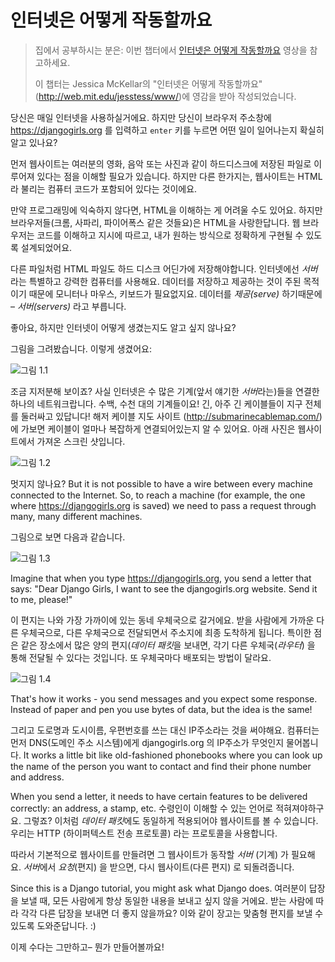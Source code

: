 # 인터넷은 어떻게 작동할까요

> 집에서 공부하시는 분은: 이번 챕터에서 [인터넷은 어떻게 작동할까요](https://www.youtube.com/watch?v=oM9yAA09wdc) 영상을 참고하세요.
> 
> 이 챕터는 Jessica McKellar의 "인터넷은 어떻게 작동할까요"(http://web.mit.edu/jesstess/www/)에 영감을 받아 작성되었습니다.

당신은 매일 인터넷을 사용하실거에요. 하지만 당신이 브라우저 주소창에 https://djangogirls.org 를 입력하고 `enter` 키를 누르면 어떤 일이 일어나는지 확실히 알고 있나요?

먼저 웹사이트는 여러분의 영화, 음악 또는 사진과 같이 하드디스크에 저장된 파일로 이루어져 있다는 점을 이해할 필요가 있습니다. 하지만 다른 한가지는, 웹사이트는 HTML라 불리는 컴퓨터 코드가 포함되어 있다는 것이에요.

만약 프로그래밍에 익숙하지 않다면, HTML을 이해하는 게 어려울 수도 있어요. 하지만 브라우저들(크롬, 사파리, 파이어폭스 같은 것들요)은 HTML을 사랑한답니다. 웹 브라우저는 코드를 이해하고 지시에 따르고, 내가 원하는 방식으로 정확하게 구현될 수 있도록 설계되었어요.

다른 파일처럼 HTML 파일도 하드 디스크 어딘가에 저장해야합니다. 인터넷에선 *서버*라는 특별하고 강력한 컴퓨터를 사용해요. 데이터를 저장하고 제공하는 것이 주된 목적이기 때문에 모니터나 마우스, 키보드가 필요없지요. 데이터를 *제공(serve)* 하기때문에 – *서버(servers)* 라고 부릅니다.

좋아요, 하지만 인터넷이 어떻게 생겼는지도 알고 싶지 않나요?

그림을 그려봤습니다. 이렇게 생겼어요:

![그림 1.1](images/internet_1.png)

조금 지저분해 보이죠? 사실 인터넷은 수 많은 기계(앞서 얘기한 *서버*라는)들을 연결한 하나의 네트워크랍니다. 수백, 수천 대의 기계들이요! 긴, 아주 긴 케이블들이 지구 전체를 둘러싸고 있답니다! 해저 케이블 지도 사이트 (http://submarinecablemap.com/)에 가보면 케이블이 얼마나 복잡하게 연결되어있는지 알 수 있어요. 아래 사진은 웹사이트에서 가져온 스크린 샷입니다.

![그림 1.2](images/internet_3.png)

멋지지 않나요? But it is not possible to have a wire between every machine connected to the Internet. So, to reach a machine (for example, the one where https://djangogirls.org is saved) we need to pass a request through many, many different machines.

그림으로 보면 다음과 같습니다.

![그림 1.3](images/internet_2.png)

Imagine that when you type https://djangogirls.org, you send a letter that says: "Dear Django Girls, I want to see the djangogirls.org website. Send it to me, please!"

이 편지는 나와 가장 가까이에 있는 동네 우체국으로 갈거에요. 받을 사람에게 가까운 다른 우체국으로, 다른 우체국으로 전달되면서 주소지에 최종 도착하게 됩니다. 특이한 점은 같은 장소에서 많은 양의 편지(*데이터 패킷*을 보내면, 각기 다른 우체국(*라우터*) 을 통해 전달될 수 있다는 것입니다. 또 우체국마다 배포되는 방법이 달라요.

![그림 1.4](images/internet_4.png)

That's how it works - you send messages and you expect some response. Instead of paper and pen you use bytes of data, but the idea is the same!

그리고 도로명과 도시이름, 우편번호를 쓰는 대신 IP주소라는 것을 써야해요. 컴퓨터는 먼저 DNS(도메인 주소 시스템)에게 djangogirls.org 의 IP주소가 무엇인지 물어봅니다. It works a little bit like old-fashioned phonebooks where you can look up the name of the person you want to contact and find their phone number and address.

When you send a letter, it needs to have certain features to be delivered correctly: an address, a stamp, etc. 수령인이 이해할 수 있는 언어로 적혀져야하구요. 그렇죠? 이처럼 *데이터 패킷*에도 동일하게 적용되어야 웹사이트를 볼 수 있습니다. 우리는 HTTP (하이퍼텍스트 전송 프로토콜) 라는 프로토콜을 사용합니다.

따라서 기본적으로 웹사이트를 만들려면 그 웹사이트가 동작할 *서버* (기계) 가 필요해요. *서버*에서 *요청*(편지) 을 받으면, 다시 웹사이트(다른 편지) 로 되돌려줍니다.

Since this is a Django tutorial, you might ask what Django does. 여러분이 답장을 보낼 때, 모든 사람에게 항상 동일한 내용을 보내고 싶지 않을 거에요. 받는 사람에 따라 각각 다른 답장을 보내면 더 좋지 않을까요? 이와 같이 장고는 맞춤형 편지를 보낼 수 있도록 도와준답니다. :)

이제 수다는 그만하고– 뭔가 만들어볼까요!